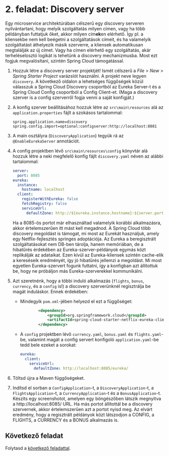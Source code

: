 # 2. feladat: Discovery server

Egy microservice architektúrában célszerű egy discovery serveren nyilvántartani, hogy melyik szolgáltatás milyen címen, vagy ha több példányban futtatjuk őket, akkor milyen cím**ek**en elérhető. Így pl. a kliensekbe nem kell beégetni a szolgáltatások címeit, és ha valamelyik szolgáltatást áthelyezik másik szerverre, a kliensek automatikusan megtalálják az új címet. Vagy ha címen elérhető egy szolgáltatás, akár terheléselosztó logikát is tehetünk a discovery mechanizmusba. Most ezt fogjuk megvalósítani, szintén Spring Cloud támogatással.

1. Hozzuk létre a discovery server projektjét! Ismét célszerű a _File_ > _New_ > _Spring Starter Project_ varázslót használni. A projekt neve legyen `discovery`. A következő oldalon a lehetséges függőségek közül válasszuk a Spring Cloud Discovery csoportból az Eureka Server-t és a Spring Cloud Config csoportból a Config Client-et. (Maga a discovery szerver is a config szerverről fogja venni a saját konfigját.)

2. A konfig szerver beállításához hozzuk létre az `src\main\resources` alá az `application.properties` fájlt a szokásos tartalommal:

   ```
   spring.application.name=discovery
   spring.config.import=optional:configserver:http://localhost:8081
   ```
   
3. A main osztályra (`DiscoveryApplication`) tegyük rá az `@EnableEurekaServer` annotációt.

4. A config projektben lévő `src\main\resources\config` könyvtár alá hozzuk létre a neki megfelelő konfig fájlt `discovery.yaml` néven az alábbi tartalommal:

   ```yaml
   server:
     port: 8085
   eureka:
     instance:
       hostname: localhost
     client:
       registerWithEureka: false
       fetchRegistry: false
       serviceUrl:
         defaultZone: http://${eureka.instance.hostname}:${server.port}/eureka/
   ```

   Ha a 8085-ös portot már elhasználtad valamelyik korábbi alkalmazásra, akkor értelemszerűen itt mást kell megadnod. A Spring Cloud több discovery megoldást is támogat, mi most az Eurekát használjuk, amely egy Netflix-fejlesztés springes adoptációja. Az Eureka a beregisztrált szolgáltatásokat nem DB-ben tárolja, hanem memóriában, de a hibatűrés érdekében az Eureka-szerver-példányok egymás közt replikálják az adataikat. Ezen kívül az Eureka-kliensek szintén cache-elik a kereséseik eredményét, így jó hibatűrés jellemzi a megoldást. Mi most egyetlen Eureka-szervert fogunk futtatni, így a konfigban azt állítottuk be, hogy ne próbáljon más Eureka-szerverekkel kommunikálni.

5. Azt szeretnénk, hogy a többi induló alkalmazás (`flights`, `bonus`, `currency`, és a `config` is!) a discovery szerverünknél regisztrálja be magát induláskor. Ennek érdekében:

   - Mindegyik `pom.xml`-jében helyezd el ezt a függőséget:

     ```xml
             <dependency>
                 <groupId>org.springframework.cloud</groupId>
                 <artifactId>spring-cloud-starter-netflix-eureka-client</artifactId>
             </dependency>
     ```

   - A `config` projektben lévő `currency.yaml`, `bonus.yaml` és `flights.yaml`-be, valamint magát a config servert konfigoló `application.yaml`-be tedd bele ezeket a sorokat:

     ```yaml
     eureka:
       client:
         serviceUrl:
           defaultZone: http://localhost:8085/eureka/
     ```

6. Töltsd újra a Maven függőségeket.
7. Indítsd el sorban a `ConfigApplication`-t, a `DiscoveryApplication`-t, a `FlightsApplication`-t, a `CurrencyApplication`-t és a `BonusApplication`-t. Készíts egy screenshotot, amelyen egy böngészőben látszik megnyitva a http://localhost:8085/ URL. Ha más portot állítottál be a discovery szervernek, akkor értelemszerűen azt a portot nyisd meg. Az elvárt eredmény, hogy a regisztrált példányok közt látszodjon a CONFIG, a FLIGHTS, a CURRENCY és a BONUS alkalmazás is.

## Következő feladat

Folytasd a [következő feladattal](Feladat-3.md).
